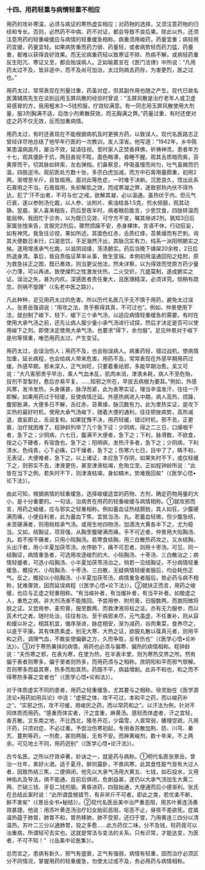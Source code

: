 ### 十四、用药轻重与病情轻重不相应

用药的攻补寒温，必须与病证的寒热虚实相应；对药物的选择，又须注意药物的归经和专长。否则，必然药不中病、药不对证，都会导致不良后果。除此以外，还须注意用药的轻重峻缓应与病情的轻重缓急相称。病重须用峻药，药量宜重；病轻用药宜缓，药量宜轻。如果病势重而药力弱、药量轻，或者病势轻而药力猛、药量重，都难以获得良好效果。而无论病重药轻以致寒证不除、热病不解，或病轻药重反生阳亢、寒证又至，都会贻误病人。正如喻嘉言在《医门法律》中所说：“凡用药太过不及，皆非适中，而不及尚可加治，太过则病去药存，为害更烈，医之过也。”

用药太过，常常表现在剂量过重，药虽对症，但其副作用也随之产生。现代已故名医蒲辅周先生在谈到运用玉屏风散的经验时曾说：“玉屏风散是治疗老年人或卫虚易感冒的方，我用粗末3〜5钱煎服，疗效较满意。有一同志用玉屏风散使用大剂量，服3剂胸满不适，后改小剂煮散获效，而无胸满之弊。”药量过重，有时还使对症之药不仅无效，反而加重病情。

用药太过，有时还表现在不能根据病机及时更换方药，以致误人。现代名医路志正曾经详尽地总结了他早年行医的一次教训，发人深省。他写道：“1942年，乡中陈某患温病逾月，屡治不效，延请往视。至时家人正焚香拜佛，祈祷神灵。患者年方十七，观其僵卧于炕，两目直视不眩，面色晦滞，昏睡不醒。观其舌质暗而紫，苔黄厚而干。切其脉如转索，左右弹指。扪鼻察息，呼吸虽慢而尚匀，吐气虽微而仍温，四肢逆冷。观前医处方数十张，多宗白虎加减，而方中石膏用量颇重，初用2两，渐增至半斤，且皆煅用。面对此等危症，一时难于决断。沉思良久，悟出此系石膏用之不当。石膏煅用，失却解肌之效，而成寒凝之弊，遂致邪热内伏不得外达，犯了‘汗不出者，不可与也’之戒。欲解其凝，必以温通。虽热伏于内，但元气已衰，遂以参附汤化裁，以人参、淡附片、紫油桂各1.5克，煎水频服，观其动静。翌晨，家人喜来相告，药后至夜半时，病者眼启能言，少思饮食，四肢转温而能屈伸。我因忙于诊务，以为既已见效，可守方不变，嘱其继进2剂。孰知3日后家属张惶来告，言服完2剂后，骤然烦躁不安，赤身裸体，言语不休，行动狂妄，如有神凭。我急往诊视，果如所述。其面色红赤，舌质红绛，苔黄燥而有芒刺。询其大便数日未行，口渴思饮，手足濈然汗出，其脉沉实有力，纯系一派阳明腑实之候。遂用增液承气化裁，以滋阴润燥，荡涤腑实。药后当晚下燥屎20余枚，2日后热退身清。事后，我自责临证草率从事，致生变端。本例初用温通回阳之桂附，原为救急扶正之图，既已奏效，则当更议他法，然未详察，以为得效而觉原方药少量小力薄，可以再进。致使燥烈之性激发伏热，二火交炽，亢盛莫制，遂成腑实之证。误治之失，甚为内疚。深感医者责任重大，且医理精深，必须详究。倘稍有疏忽，则祸不旋踵”（《名老中医之路》）。

凡此种种，足见用药太过的危害。所以历代名医几乎无不慎于用药，避免太过误人。张景岳强调说：“用攻之法，贵乎察得其真，不可过也”。例如，仲景使用下法，就创制了峻下、轻下、缓下三个承气汤，以适应病情轻重缓急的需要。有时在使用大承气汤之前，还先让病人服少量小承气汤进行试探，然后才决定是否可以使用峻下之剂。即使决定使用大承气汤，也要求“得下，余勿服”。足见仲景对于峻下是何等慎重，唯恐用药太过，产生变证。

用药太过，会误治伤人；用药不及，也会贻误病人。病重药轻，错过战机，使病情加重，延长病程，也会给病人带来危害。用药不及，常常表现在外感早期用药过缓。外感早期，邪未深入，正气尚旺，只要着重祛邪，多能早期治愈。吴又可说：“大凡客邪贵乎早治，乘人气血未乱，肌肉未消，津液未耗，病人不至危殆，投剂不至掣肘，愈后亦易平复。……知邪之所在，早拔去病根为要耳。”例如，外感风寒，发冷发热，头身痛甚，脉浮而紧，此为表寒实证，理当辛温发汗，往往一汗即解。如果用药过于轻缓，反使病情迁延。外感热病进入中期，病人高热，烦躁，腹部胀满，大便多日不解，舌红赤，苔黄燥，脉沉数有力。此为里热实证，是攻下实热的最好时机，使用大承气汤峻下，随着大便的通利，往往顿挫病势，高热减退，谵妄即止，舌润复和。如果犹豫不决，用药轻缓，错过时机，邪不去，正更衰，治疗就困难了。程钟龄列举了几个急下证：少阴病，得之二三日，口燥咽干者，急下之；少阴病，六七日，腹满不大便者，急下之；下利，脉滑数，不欲食，按之心下硬者，有宿食也，急下之；阳明病，发热汗多者，急下之；少阴病，下利清水，色纯青，心下必痛，口干燥者，急下之；伤寒六七日，目中了了，睛不和，无表证，大便难者，急下之。以上诸证，本应急下存阴，如果失时不下，或仅轻缓下之，则邪实不去，津液更伤，甚至津液枯竭，危殆立至。正如程钟龄所说：“此皆在当下之例，若失时不下，则津液枯竭，身如槁木，势难挽回矣”（《医学心悟•论下法》）。

由此可知，根据病情的轻重缓急，选择峻缓适宜的药物、方剂，确定药物用量的大小，是十分重要的。一句话，治病贵在用药的轻重峻缓与病情相称。①就攻邪而言，用药之峻缓，应与邪实之轻重相称。例如蓄血证热结膀胱，其人如狂，少腹硬满而痛，小便自利者，此为蓄血下焦，宜抵当汤、丸。若蓄血轻微，但少腹急结，未至硬满者，则用桃核承气汤。或用生地四物汤，加酒洗大黄各半下之，尤为稳当。又如，结胸证，项背强，从胸至腹硬满而痛，手不可近者，仲景用大陷胸汤、丸。若不按不痛者，只用小陷胸汤。若寒食结胸，用三白散热药攻之。又水结胸，头出汗者，用小半夏加茯苓汤。水停胁下，痛不可忍者，则用十枣汤。可见，同一结胸证，病情重急者，可选用攻逐峻烈的大、小陷胸汤、十枣汤、三白散治之；病情轻缓者，可选小陷胸汤、小半夏加茯苓汤治之。倘若一见结胸证，不分病情轻重缓急，概投大、小陷胸汤、十枣汤、三白散，无疑病情轻缓者服后，均会耗伤正气。反之，概投以小陷胸汤、小半夏加茯苓汤，病情重急者服后，势必药与病不相称，犹难骤效，因而延误病程（《医学心悟•论下法》）。②就扶正而言，用药之峻缓，也应与正虚之轻重相称。“有当峻补者，有当缓补者，有当平补者。如极虚之人，重危之病，非大剂汤液不能挽回。予尝用参、附煎膏，日服数两，而救阳微将脱之证。又尝用参、麦煎膏，服至数两，而救津液将枯之证。亦有无力服参，而以芪术代之者。随时处治，往往有功。至于病邪未尽，元气虽虚，不任重补，则从容和缓以补之，相其机宜，循序渐进，脉症相安，渐为减药，谷肉果菜，食养尽之，以底于平康。其有体质素虚，别无大寒、大热之证，欲服丸散以葆真元者，则用平和之药，调理气血，不敢妄使偏僻之方，久而争胜，反有伤也”（《医学心悟•论补法》〉。③对于寒热兼挟的病情，用药也必须与偏寒、偏热的病情相称。程钟龄说：“夫伤寒之邪，在表为寒，在里为热，在半表半里，则为寒热交界之所。然有偏于表者则寒多，偏于里者则热多，而用药须与之相称。庶阴阳和平而邪气顿解。否则寒多而益其寒，热多而助其热，药既不平，病益增剧。此非不和也，和之而不得寒热多寡之宜者也"（《医学心悟•论和法》）。

对于体质虚实不同的患者，用药之轻重缓急，尤其要与之相称。徐灵胎在《医学源流论•用药如用兵论》中说：“虚邪之体，攻不可过，本和平之药，而以峻药补之”。“实邪之伤，攻不可缓，用峻厉之药，而以常药和之”。以汗法为例，针对不同体质而用药。“感重而体实者，汗之宜重，麻黄汤。感轻而体虚者，汗之宜轻，香苏散。又东南之地，不比西北，隆冬开花，少霜雪，人禀常弱，腠理空疏，凡用汗药，只须对症，不必过重。予尝治伤寒初起，专用香苏散加荆、防、川芎、秦艽、蔓荆等药，一剂愈，甚则两服，无有不安。而麻黄峻剂，数十年来，不上两余。可见地土不同，用药迥别”（《医学心悟•论汗法》）。

古今名医，之所以疗效卓著，妙诀之一，就是药与病称。①明代名医张景岳，曾治一壮年，素好火酒，适于夏月，醉则露卧，不畏风寒，此其食性脏气皆有大过人者，因致热结三焦，二便俱闭。他先以大承气汤用大黄五、七钱，如石投水，又用神佑丸及导法，俱不能通，且前后俱闭，危剧益甚，遂仍以大承气汤加生大黄二两、芒硝三钱、牙皂二钱煎服。黄昏进药，四鼓始通，大便通而后小便渐利。张氏在总结此案时说：“此所谓盘根错节，有非斧斤不可者。即此之类，若优柔不断，鲜不害矣”（《景岳全书•秘结》）。②现代名医岳美中治严重恶阻，用苏叶黄连汤奏效甚捷。他说：用苏叶黄连汤治疗妇女胎前恶阻，呕恶不止，昼夜不差欲死。症属温热蕴于肺胃，肺胃不和，胃热移肺，肺不受邪，还归于胃，乃用黄连三四分以清温热，苏叶二三分以通肺胃，投之多愈……此方药仅二味，分不及钱，轻药竟可以治重病，所谓轻可去实也。这就是常法与变法的关系，只有识常，才能达变，为医者，不可不知！"（《岳美中论医集》）。

总而言之，患病有新久，邪气有盛衰，正气有强弱，病情有轻重，因而治疗必须区分不同情况，掌握用药的轻重缓急，勿使太过或不及，务必用药与病情相称。
